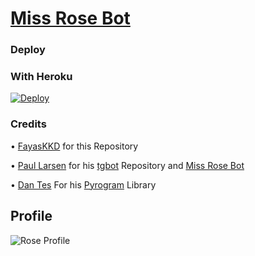 # [Miss Rose Bot](https://t.me/MissRose_bot)

### Deploy
### With Heroku
[![Deploy](https://www.herokucdn.com/deploy/button.svg)](https://www.heroku.com/deploy?template=https://github.com/bulanbintang69/MAMAH-RISA)

### Credits

• [FayasKKD](https://github.com/FayasKKD/Bio) for this Repository 

• [Paul Larsen](https://github.com/PaulSonOfLars) for his [tgbot](https://github.com/PaulSonOfLars/tgbot) Repository and [Miss Rose Bot](https://t.me/MissRose_bot)

• [Dan Tes](https://github.com/delivrance) For his [Pyrogram](https://docs.pyrogram.org/) Library

## Profile

![Rose Profile](https://telegra.ph/file/718d48493d1fb11197d8b.jpg)
